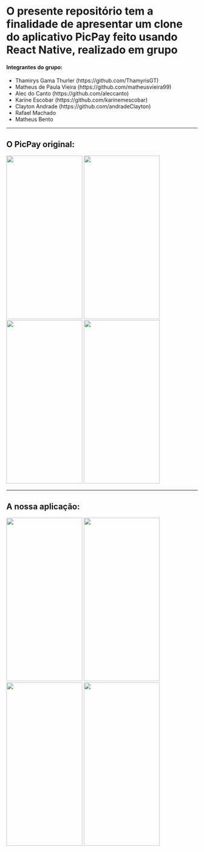 <h1>O presente repositório tem a finalidade de apresentar um clone do aplicativo PicPay feito usando React Native, realizado em grupo</h1>

<h4>Integrantes do grupo:</h4>
<ul>

  <li>Thamirys Gama Thurler (https://github.com/ThamyrisGT)
  <li>Matheus de Paula Vieira (https://github.com/matheusvieira99)
  <li>Alec do Canto (https://github.com/aleccanto)
  <li>Karine Escobar (https://github.com/karinemescobar)
  <li>Clayton Andrade (https://github.com/andradeClayton)
  <li>Rafael Machado
  <li>Matheus Bento
  
 </ul>
 <hr>
 
 <h2>O PicPay original:</h2>
 
 <div>
 <img src="https://i.ibb.co/1vFQ4vs/picpay-Original-Splash.jpg" width=200 height=430>
 <img src="https://i.ibb.co/ftVZD1g/picpay-Original1.jpg" width=200 height= 430>
 <img src="https://i.ibb.co/60rc7Q8/picpay-Original-Cadastro.jpg" width=200 height=430>
 <img src="https://i.ibb.co/RgzbsGZ/picpay-Original-Login.jpg" width=200 height=430>
 
 </div>
 <hr>
 <h2>A nossa aplicação:</h2>
 
 <div>
 <img src="https://i.ibb.co/0YNjhks/picpay-Clone-Splash.jpg" width=200 height=430>
 <img src="https://i.ibb.co/H4km4fn/picpay-Clone1.jpg" width=200 height=430>
 <img src="https://i.ibb.co/Lkg3MD5/picpay-Clone-Cadastro.jpg" width=200 height=430>
 <img src="https://i.ibb.co/fNjf50x/picpay-Clone-Login.jpg" width=200 height=430>
 </div>
  
